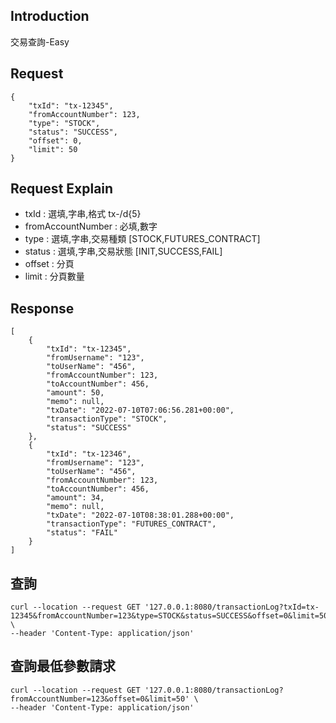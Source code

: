## Introduction
交易查詢-Easy

## Request
```
{ 
    "txId": "tx-12345",
    "fromAccountNumber": 123,
    "type": "STOCK",
    "status": "SUCCESS",
    "offset": 0,
    "limit": 50
}
```

## Request Explain
- txId : 選填,字串,格式 tx-/d{5}
- fromAccountNumber : 必填,數字
- type : 選填,字串,交易種類 [STOCK,FUTURES_CONTRACT]
- status : 選填,字串,交易狀態 [INIT,SUCCESS,FAIL]
- offset : 分頁
- limit : 分頁數量

## Response
```
[
    {
        "txId": "tx-12345",
        "fromUsername": "123",
        "toUserName": "456",
        "fromAccountNumber": 123,
        "toAccountNumber": 456,
        "amount": 50,
        "memo": null,
        "txDate": "2022-07-10T07:06:56.281+00:00",
        "transactionType": "STOCK",
        "status": "SUCCESS"
    },
    {
        "txId": "tx-12346",
        "fromUsername": "123",
        "toUserName": "456",
        "fromAccountNumber": 123,
        "toAccountNumber": 456,
        "amount": 34,
        "memo": null,
        "txDate": "2022-07-10T08:38:01.288+00:00",
        "transactionType": "FUTURES_CONTRACT",
        "status": "FAIL"
    }
]
```

## 查詢

```
curl --location --request GET '127.0.0.1:8080/transactionLog?txId=tx-12345&fromAccountNumber=123&type=STOCK&status=SUCCESS&offset=0&limit=50' \
--header 'Content-Type: application/json'
```

## 查詢最低參數請求

```
curl --location --request GET '127.0.0.1:8080/transactionLog?fromAccountNumber=123&offset=0&limit=50' \
--header 'Content-Type: application/json'
```